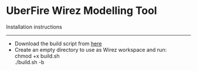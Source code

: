 UberFire Wirez Modelling Tool
=============================

Installation instructions
**************************
* Download the build script from [here](./scripts/build.sh)                
* Create an empty directory to use as Wirez workspace and run:                 
          chmod +x build.sh           
          ./build.sh -b            

